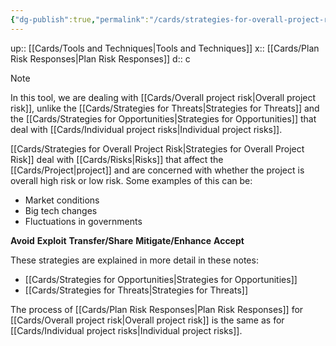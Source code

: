 ```yaml
---
{"dg-publish":true,"permalink":"/cards/strategies-for-overall-project-risk/"}
---
```


up:: [[Cards/Tools and Techniques\|Tools and Techniques]] 
x:: [[Cards/Plan Risk Responses\|Plan Risk Responses]] 
d:: c

> [!Note]
> In this tool, we are dealing with [[Cards/Overall project risk\|Overall project risk]], unlike the [[Cards/Strategies for Threats\|Strategies for Threats]] and the [[Cards/Strategies for Opportunities\|Strategies for Opportunities]] that deal with [[Cards/Individual project risks\|Individual project risks]].
> 

[[Cards/Strategies for Overall Project Risk\|Strategies for Overall Project Risk]] deal with [[Cards/Risks\|Risks]] that affect the [[Cards/Project\|project]] and are concerned with whether the project is overall high risk or low risk. Some examples of this can be: 
- Market conditions
- Big tech changes
- Fluctuations in governments

**Avoid**
**Exploit**
**Transfer/Share**
**Mitigate/Enhance**
**Accept**

These strategies are explained in more detail in these notes: 
- [[Cards/Strategies for Opportunities\|Strategies for Opportunities]] 
- [[Cards/Strategies for Threats\|Strategies for Threats]] 

The process of [[Cards/Plan Risk Responses\|Plan Risk Responses]] for [[Cards/Overall project risk\|Overall project risk]] is the same as for [[Cards/Individual project risks\|Individual project risks]].  